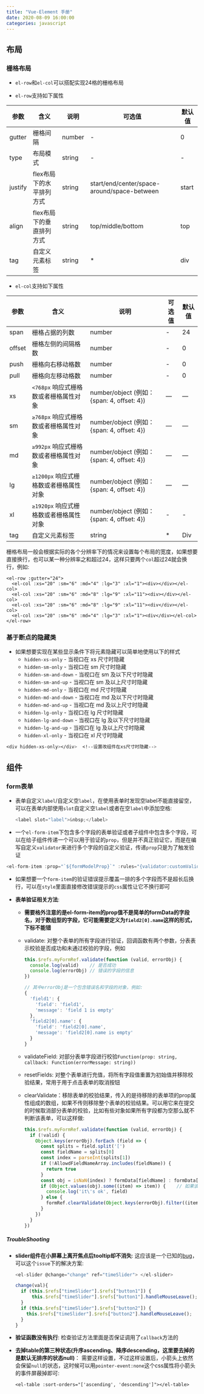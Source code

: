 ```yaml
---
title: "Vue-Element 手册"
date: 2020-08-09 16:00:00
categories: javascript
---
```


## 布局

### 栅格布局

- `el-row`和`el-col`可以搭配实现24格的栅格布局

- `el-row`支持如下属性

| 参数    | 含义                     | 说明   | 可选值                                      | 默认值 |
| ------- | ------------------------ | ------ | ------------------------------------------- | ------ |
| gutter  | 栅格间隔                 | number | -                                           | 0      |
| type    | 布局模式                 | string | -                                           | -      |
| justify | flex布局下的水平排列方式 | string | start/end/center/space-around/space-between | start  |
| align   | flex布局下的垂直排列方式 | string | top/middle/bottom                           | top    |
| tag     | 自定义元素标签           | string | *                                           | div    |

  - `el-col`支持如下属性

| 参数 | 含义 | 说明 | 可选值 | 默认值 |
| ---- | -------------------------------------- | ------------------------------------------- | ---- | ---- |
| span | 栅格占据的列数 | number | - | 24 |
| offset | 栅格左侧的间隔格数 | number | - | 0 |
| push | 栅格向右移动格数 | number | - | 0 |
| pull | 栅格向左移动格数 | number | - | 0 |
| xs   | `<768px` 响应式栅格数或者栅格属性对象  | number/object (例如： {span: 4, offset: 4}) | —    | —    |
| sm   | `≥768px` 响应式栅格数或者栅格属性对象  | number/object (例如： {span: 4, offset: 4}) | —    | —    |
| md   | `≥992px` 响应式栅格数或者栅格属性对象  | number/object (例如： {span: 4, offset: 4}) | —    | —    |
| lg   | `≥1200px` 响应式栅格数或者栅格属性对象 | number/object (例如： {span: 4, offset: 4}) | —    | —    |
| xl   | `≥1920px` 响应式栅格数或者栅格属性对象 | number/object (例如： {span: 4, offset: 4}) | - | - |
| tag | 自定义元素标签 | string | * | Div |

栅格布局一般会根据实际的各个分辨率下的情况来设置每个布局的宽度，如果想要直接换行，也可以某一种分辨率之和超过24，这样只要两个`col`超过24就会换行，例如:

```vuejs
<el-row :gutter="24">
  <el-col :xs="20" :sm="6" :md="4" :lg="3" :xl="1"><div></div></el-col>
  <el-col :xs="20" :sm="6" :md="8" :lg="9" :xl="11"><div></div></el-col>
  <el-col :xs="20" :sm="6" :md="8" :lg="9" :xl="11"><div</div></el-col>
  <el-col :xs="20" :sm="6" :md="4" :lg="3" :xl="1"><div</div></el-col>
</el-row>
```

<!--more-->

### 基于断点的隐藏类

- 如果想要实现在某些显示条件下将元素隐藏可以简单地使用以下的样式
  - `hidden-xs-only` - 当视口在 xs 尺寸时隐藏
  - `hidden-sm-only` - 当视口在 sm 尺寸时隐藏
  - `hidden-sm-and-down` - 当视口在 sm 及以下尺寸时隐藏
  - `hidden-sm-and-up` - 当视口在 sm 及以上尺寸时隐藏
  - `hidden-md-only` - 当视口在 md 尺寸时隐藏
  - `hidden-md-and-down` - 当视口在 md 及以下尺寸时隐藏
  - `hidden-md-and-up` - 当视口在 md 及以上尺寸时隐藏
  - `hidden-lg-only` - 当视口在 lg 尺寸时隐藏
  - `hidden-lg-and-down` - 当视口在 lg 及以下尺寸时隐藏
  - `hidden-lg-and-up` - 当视口在 lg 及以上尺寸时隐藏
  - `hidden-xl-only` - 当视口在 xl 尺寸时隐藏

```css
<div hidden-xs-only></div>	<!--设置改组件在xs尺寸时隐藏-->
```

## 组件

### form表单

- 表单自定义`label`/自定义空`label`，在使用表单时发现空label不能直接留空，可以在表单内部使用`slot`自定义空`label`或者在空`label`中添加空格:

  ```javascript
  <label slot="label">&nbsp;</label>
  ```

-  一个`el-form-item`下包含多个字段的表单验证或者子组件中包含多个字段，可以在给子组件传递一个可以用于验证的`prop`，但是并不真正验证它，而是在编写自定义`validator`来进行多个字段的自定义验证，传递`prop`只是为了触发验证

  ```javascript
  <el-form-item :prop="`${formModelProp}`" :rules="{validator:customValidator}"></el-form-item>
  ```
  
- 如果想要一个`form-item`的验证错误提示覆盖一排的多个字段而不是超长后换行，可以在`style`里面直接修改错误提示的`css`属性让它不换行即可

- **表单验证相关方法**: 

  - **需要格外注意的是el-form-item的prop值不是简单的formData的字段名，对于数组型的字段，它可能需要定义为`field2[0].name`这样的形式，下标不能错**

  - validate: 对整个表单的所有字段进行验证，回调函数有两个参数，分表表示校验是否成功和未通过校验的字段，例如

    ```javascript
    this.$refs.myFormRef.validate(function (valid, errorObj) {
      console.log(valid)	// 是否成功
      console.log(errorObj) // 错误的字段的信息
    })
    
    // 其中errorObj是一个包含错误名和字段的对象，例如:
    {
      'field1': {
        'field': 'field1',
        'message': 'field 1 is empty'
      },
      'field2[0].name': {
        'field': 'field2[0].name',
        'message': 'field2[0].name is empty'
      }
    }
    ```

  - validateField: 对部分表单字段进行校验`Function(prop: string, callback: Function(errorMessage: string))`

  - resetFields: 对整个表单进行充值，将所有字段值重置为初始值并移除校验结果，常用于用于点击表单的取消按钮

  - clearValidate：移除表单的校验结果，传入的是待移除的表单项的prop属性组成的数组，如果不传则移除整个表单的校验结果。可以用它来在提交的时候取消部分表单的校验，比如有些对象如果所有字段都为空那么就不判断该表单，可以这样做:

    ```javascript
    this.$refs.myFormRef.validate(function (valid, errorObj) {
      if (!valid) {
        Object.keys(errorObj).forEach (field => {
          const splits = field.split('[')
          const fieldName = splits[0]
          const index = parseInt(splits[1])
          if (!AllowdFieldNameArray.includes(fieldName)) {
            return true
          }
          const obj = isNaN(index) ? formData[fieldName] : formData[fieldName][index]
          if (Object.values(obj).some((item) => item)) {	// 如果该对象每个字段都不为空则表示没问题
            console.log('it\'s ok', field)
          } else {
            formRef.clearValidate(Object.keys(errorObj).filter((item) => item.split('.')[0] === field))
          }
        })
      }  
    })
    ```

##### TroubleShooting

- **slider组件在小屏幕上离开焦点后tooltip却不消失**:  这应该是一个已知的[bug](https://github.com/ElemeFE/element/issues/19008)，可以这个`issue`下的解决方案:

  ```javascript
  <el-slider @change="change" ref="timeSlider"> </el-slider>
  
  change(val){
    if (this.$refs["timeSlider"].$refs["button1"]) {
        this.$refs["timeSlider"].$refs["button1"].handleMouseLeave(); 	 
    }
    if (this.$refs["timeSlider"].$refs["button2"]) {
      this.$refs["timeSlider"].$refs["button2"].handleMouseLeave(); 
    }
  }
  ```
  
- **验证函数没有执行**: 检查验证方法里面是否保证调用了`callback`方法的

- **去掉table的第三种状态(升序ascending、降序descending，这里要去掉的是默认无排序的状态null)**： 需要这样设置，不过这样设置后，小箭头上依然会保留`null`的状态，这时候可以用`pointer-event:none`这个css属性将小箭头的事件屏蔽掉即可:

  ```vue
  <el-table :sort-orders="['ascending', 'descending']"></el-table>
  ```

  